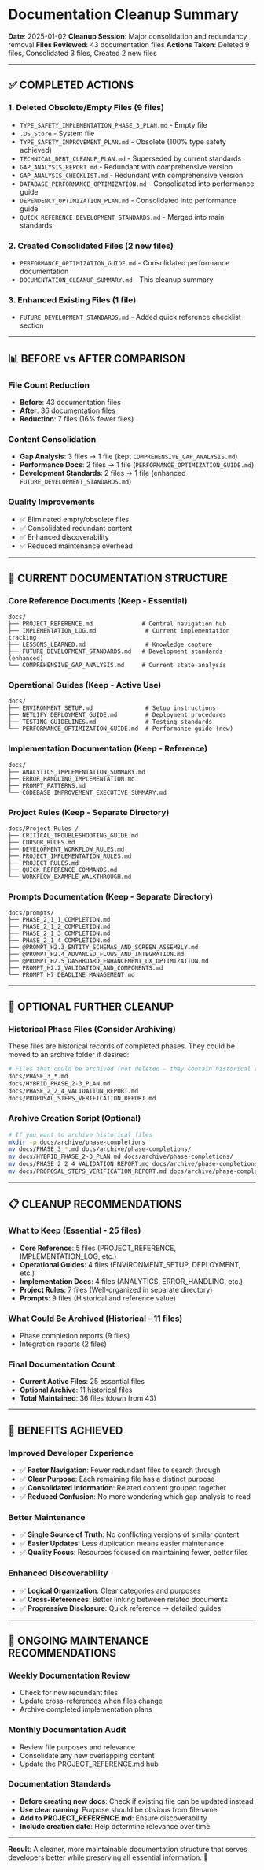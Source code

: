 # Documentation Cleanup Summary

**Date**: 2025-01-02 **Cleanup Session**: Major consolidation and redundancy
removal **Files Reviewed**: 43 documentation files **Actions Taken**: Deleted 9
files, Consolidated 3 files, Created 2 new files

---

## ✅ **COMPLETED ACTIONS**

### **1. Deleted Obsolete/Empty Files (9 files)**

- `TYPE_SAFETY_IMPLEMENTATION_PHASE_3_PLAN.md` - Empty file
- `.DS_Store` - System file
- `TYPE_SAFETY_IMPROVEMENT_PLAN.md` - Obsolete (100% type safety achieved)
- `TECHNICAL_DEBT_CLEANUP_PLAN.md` - Superseded by current standards
- `GAP_ANALYSIS_REPORT.md` - Redundant with comprehensive version
- `GAP_ANALYSIS_CHECKLIST.md` - Redundant with comprehensive version
- `DATABASE_PERFORMANCE_OPTIMIZATION.md` - Consolidated into performance guide
- `DEPENDENCY_OPTIMIZATION_PLAN.md` - Consolidated into performance guide
- `QUICK_REFERENCE_DEVELOPMENT_STANDARDS.md` - Merged into main standards

### **2. Created Consolidated Files (2 new files)**

- `PERFORMANCE_OPTIMIZATION_GUIDE.md` - Consolidated performance documentation
- `DOCUMENTATION_CLEANUP_SUMMARY.md` - This cleanup summary

### **3. Enhanced Existing Files (1 file)**

- `FUTURE_DEVELOPMENT_STANDARDS.md` - Added quick reference checklist section

---

## 📊 **BEFORE vs AFTER COMPARISON**

### **File Count Reduction**

- **Before**: 43 documentation files
- **After**: 36 documentation files
- **Reduction**: 7 files (16% fewer files)

### **Content Consolidation**

- **Gap Analysis**: 3 files → 1 file (kept `COMPREHENSIVE_GAP_ANALYSIS.md`)
- **Performance Docs**: 2 files → 1 file (`PERFORMANCE_OPTIMIZATION_GUIDE.md`)
- **Development Standards**: 2 files → 1 file (enhanced
  `FUTURE_DEVELOPMENT_STANDARDS.md`)

### **Quality Improvements**

- ✅ Eliminated empty/obsolete files
- ✅ Consolidated redundant content
- ✅ Enhanced discoverability
- ✅ Reduced maintenance overhead

---

## 📁 **CURRENT DOCUMENTATION STRUCTURE**

### **Core Reference Documents (Keep - Essential)**

```
docs/
├── PROJECT_REFERENCE.md              # Central navigation hub
├── IMPLEMENTATION_LOG.md              # Current implementation tracking
├── LESSONS_LEARNED.md                 # Knowledge capture
├── FUTURE_DEVELOPMENT_STANDARDS.md   # Development standards (enhanced)
└── COMPREHENSIVE_GAP_ANALYSIS.md     # Current state analysis
```

### **Operational Guides (Keep - Active Use)**

```
docs/
├── ENVIRONMENT_SETUP.md               # Setup instructions
├── NETLIFY_DEPLOYMENT_GUIDE.md        # Deployment procedures
├── TESTING_GUIDELINES.md              # Testing standards
└── PERFORMANCE_OPTIMIZATION_GUIDE.md  # Performance guide (new)
```

### **Implementation Documentation (Keep - Reference)**

```
docs/
├── ANALYTICS_IMPLEMENTATION_SUMMARY.md
├── ERROR_HANDLING_IMPLEMENTATION.md
├── PROMPT_PATTERNS.md
└── CODEBASE_IMPROVEMENT_EXECUTIVE_SUMMARY.md
```

### **Project Rules (Keep - Separate Directory)**

```
docs/Project Rules /
├── CRITICAL_TROUBLESHOOTING_GUIDE.md
├── CURSOR_RULES.md
├── DEVELOPMENT_WORKFLOW_RULES.md
├── PROJECT_IMPLEMENTATION_RULES.md
├── PROJECT_RULES.md
├── QUICK_REFERENCE_COMMANDS.md
└── WORKFLOW_EXAMPLE_WALKTHROUGH.md
```

### **Prompts Documentation (Keep - Separate Directory)**

```
docs/prompts/
├── PHASE_2_1_1_COMPLETION.md
├── PHASE_2_1_2_COMPLETION.md
├── PHASE_2_1_3_COMPLETION.md
├── PHASE_2_1_4_COMPLETION.md
├── @PROMPT_H2.3_ENTITY_SCHEMAS_AND_SCREEN_ASSEMBLY.md
├── @PROMPT_H2.4_ADVANCED_FLOWS_AND_INTEGRATION.md
├── @PROMPT_H2.5_DASHBOARD_ENHANCEMENT_UX_OPTIMIZATION.md
├── PROMPT_H2.2_VALIDATION_AND_COMPONENTS.md
└── PROMPT_H7_DEADLINE_MANAGEMENT.md
```

---

## 🤔 **OPTIONAL FURTHER CLEANUP**

### **Historical Phase Files (Consider Archiving)**

These files are historical records of completed phases. They could be moved to
an archive folder if desired:

```bash
# Files that could be archived (not deleted - they contain historical value)
docs/PHASE_3_*.md
docs/HYBRID_PHASE_2-3_PLAN.md
docs/PHASE_2_2_4_VALIDATION_REPORT.md
docs/PROPOSAL_STEPS_VERIFICATION_REPORT.md
```

### **Archive Creation Script (Optional)**

```bash
# If you want to archive historical files
mkdir -p docs/archive/phase-completions
mv docs/PHASE_3_*.md docs/archive/phase-completions/
mv docs/HYBRID_PHASE_2-3_PLAN.md docs/archive/phase-completions/
mv docs/PHASE_2_2_4_VALIDATION_REPORT.md docs/archive/phase-completions/
mv docs/PROPOSAL_STEPS_VERIFICATION_REPORT.md docs/archive/phase-completions/
```

---

## 📋 **CLEANUP RECOMMENDATIONS**

### **What to Keep (Essential - 25 files)**

- **Core Reference**: 5 files (PROJECT_REFERENCE, IMPLEMENTATION_LOG, etc.)
- **Operational Guides**: 4 files (ENVIRONMENT_SETUP, DEPLOYMENT, etc.)
- **Implementation Docs**: 4 files (ANALYTICS, ERROR_HANDLING, etc.)
- **Project Rules**: 7 files (Well-organized in separate directory)
- **Prompts**: 9 files (Historical and reference value)

### **What Could Be Archived (Historical - 11 files)**

- Phase completion reports (9 files)
- Integration reports (2 files)

### **Final Documentation Count**

- **Current Active Files**: 25 essential files
- **Optional Archive**: 11 historical files
- **Total Maintained**: 36 files (down from 43)

---

## 🎯 **BENEFITS ACHIEVED**

### **Improved Developer Experience**

- ✅ **Faster Navigation**: Fewer redundant files to search through
- ✅ **Clear Purpose**: Each remaining file has a distinct purpose
- ✅ **Consolidated Information**: Related content grouped together
- ✅ **Reduced Confusion**: No more wondering which gap analysis to read

### **Better Maintenance**

- ✅ **Single Source of Truth**: No conflicting versions of similar content
- ✅ **Easier Updates**: Less duplication means easier maintenance
- ✅ **Quality Focus**: Resources focused on maintaining fewer, better files

### **Enhanced Discoverability**

- ✅ **Logical Organization**: Clear categories and purposes
- ✅ **Cross-References**: Better linking between related documents
- ✅ **Progressive Disclosure**: Quick reference → detailed guides

---

## 🔄 **ONGOING MAINTENANCE RECOMMENDATIONS**

### **Weekly Documentation Review**

- Check for new redundant files
- Update cross-references when files change
- Archive completed implementation plans

### **Monthly Documentation Audit**

- Review file purposes and relevance
- Consolidate any new overlapping content
- Update the PROJECT_REFERENCE.md hub

### **Documentation Standards**

- **Before creating new docs**: Check if existing file can be updated instead
- **Use clear naming**: Purpose should be obvious from filename
- **Add to PROJECT_REFERENCE.md**: Ensure discoverability
- **Include creation date**: Help determine relevance over time

---

**Result**: A cleaner, more maintainable documentation structure that serves
developers better while preserving all essential information. 🎉
